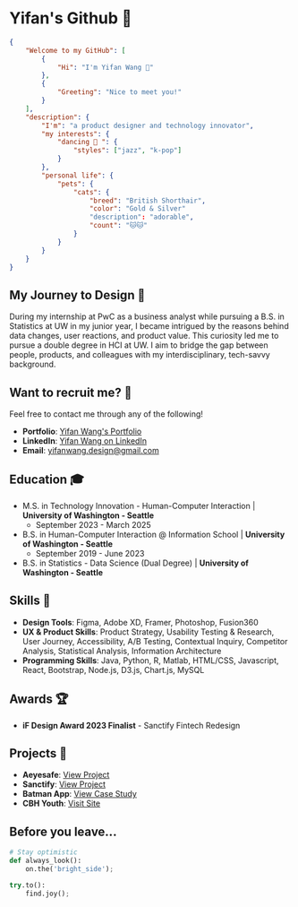 # Yifan's Github 🚀

```json
{
    "Welcome to my GitHub": [
        {
            "Hi": "I'm Yifan Wang 👋"
        },
        {
            "Greeting": "Nice to meet you!"
        }
    ],
    "description": {
        "I'm": "a product designer and technology innovator",
        "my interests": {
            "dancing 💃 ": {
                "styles": ["jazz", "k-pop"]
            }
        },
        "personal life": {
            "pets": {
                "cats": {
                    "breed": "British Shorthair",
                    "color": "Gold & Silver"
                    "description": "adorable",
                    "count": "🐱🐱"
                }
            }
        }
    }
}

```

## My Journey to Design 💫

During my internship at PwC as a business analyst while pursuing a B.S. in Statistics at UW in my junior year, I became intrigued by the reasons behind data changes, user reactions, and product value. This curiosity led me to pursue a double degree in HCI at UW. I aim to bridge the gap between people, products, and colleagues with my interdisciplinary, tech-savvy background.

## Want to recruit me? 🙏

Feel free to contact me through any of the following!

- **Portfolio**: [Yifan Wang's Portfolio](https://www.yifanwang16.com/)
- **LinkedIn**: [Yifan Wang on LinkedIn](https://www.linkedin.com/in/yifanw16/)
- **Email**: [yifanwang.design@gmail.com](mailto:yifanwang.design@gmail.com)

## Education 🎓

- M.S. in Technology Innovation - Human-Computer Interaction | **University of Washington - Seattle**
  -  September 2023 - March 2025
-  B.S. in Human-Computer Interaction @ Information School | **University of Washington - Seattle**
    -  September 2019 - June 2023
-  B.S. in Statistics - Data Science (Dual Degree) | **University of Washington - Seattle**

## Skills 💼

- **Design Tools**: Figma, Adobe XD, Framer, Photoshop, Fusion360
- **UX & Product Skills**: Product Strategy, Usability Testing & Research, User Journey, Accessibility, A/B Testing, Contextual Inquiry, Competitor Analysis, Statistical Analysis, Information Architecture
- **Programming Skills**: Java, Python, R, Matlab, HTML/CSS, Javascript, React, Bootstrap, Node.js, D3.js, Chart.js, MySQL

## Awards 🏆

- **iF Design Award 2023 Finalist** - Sanctify Fintech Redesign

## Projects 🌟

- **Aeyesafe**: [View Project](https://www.yifanwang16.com/aeyesafe)
- **Sanctify**: [View Project](https://www.yifanwang16.com/sanctify)
- **Batman App**: [View Case Study](https://www.figma.com/proto/6C3WPvoyEowJrWrJInwoS1/Yifan's-Batman-Case-Study?page-id=0%3A1&type=design&node-id=1-424&viewport=3501%2C1158%2C0.21&t=5VMBGOn0sGKiC1Lp-1&scaling=contain)
- **CBH Youth**: [Visit Site](http://www.cbhyouth.org/)

## Before you leave...

```python
# Stay optimistic
def always_look():
    on.the('bright_side');

try.to():
    find.joy();
```
